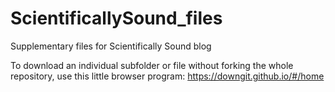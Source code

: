 # ScientificallySound_files

Supplementary files for Scientifically Sound blog

To download an individual subfolder or file without forking the whole repository, use this little browser program: https://downgit.github.io/#/home 